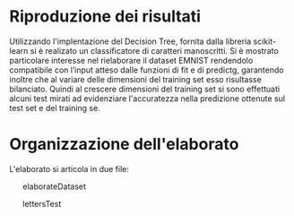 # Riproduzione dei risultati


Utilizzando l'implentazione del Decision Tree, fornita dalla libreria scikit-learn si è realizato un classificatore di caratteri manoscritti.
Si è mostrato particolare interesse nel rielaborare il dataset EMNIST rendendolo compatibile con l’input atteso dalle funzioni di fit e di predictg, garantendo inoltre che al variare delle dimensioni del training set esso risultasse bilanciato.
Quindi al crescere dimensioni del training set si sono effettuati alcuni test mirati ad evidenziare l'accuratezza nella predizione ottenute sul test set e del training se.

# Organizzazione dell'elaborato

L'elaborato si articola in due file:


<ul>
  <il>elaborateDataset<p> </p></il>
  <il>lettersTest<p></p> </il>
</ul>

